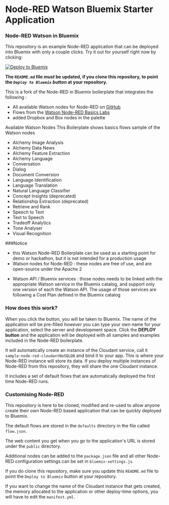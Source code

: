 Node-RED Watson Bluemix Starter Application
======================================

### Node-RED Watson in Bluemix

This repository is an example Node-RED application that can be deployed into
Bluemix with only a couple clicks. Try it out for yourself right now by clicking:

[![Deploy to Bluemix](https://bluemix.net/deploy/button.png)](https://bluemix.net/deploy?repository=https://github.com/watson-developer-cloud/node-red-bluemix-starter.git)

**The `README.md` file *must* be updated, if you clone this repository, to point the *`Deploy to Bluemix` button* at your repository.**

This is a fork of the Node-RED in Bluemix boilerplate that integrates the following :

- All available Watson nodes for Node-RED on <a href="https://github.com/watson-developer-cloud/node-red-node-watson">GitHub</a>
- Flows from the <a href="https://github.com/watson-developer-cloud/node-red-labs/tree/master/basic_examples">Watson Node-RED Basics Labs</a>
- added Dropbox and Box nodes in the palette

Available Watson Nodes
This Boilerplate shows basics flows sample of the Watson nodes

- Alchemy Image Analysis
- Alchemy Data News
- Alchemy Feature Extraction
- Alchemy Language
- Conversation
- Dialog
- Document Conversion
- Language Identification
- Language Translation
- Natural Language Classifier
- Concept Insights (deprecated)
- Relationship Extraction (deprecated)
- Retrieve and Rank
- Speech to Text
- Text to Speech
- Tradeoff Analytics
- Tone Analyser
- Visual Recognition

###Notice
- this Watson Node-RED Boilerplate can be used as a starting point for demo or hackathon, but it is not intended for a production usage
- Watson nodes for Node-RED : these nodes are free of use, and are open-source under the Apache 2</p>
- Watson API / Bluemix services : those nodes needs to be linked with the appropriate Watson service in the Bluemix catalog, and support only one version of each the Watson API. The usage of those services are following a Cost Plan defined in the Bluemix catalog</p>

### How does this work?

When you click the button, you will be taken to Bluemix. The name of the application will be pre-filled *however* you can type your own name for your application, select the server and development space. Click the **DEPLOY button** and the application will be deployed with all samples and examples included in the Node-RED boilerplate.

It will automatically create an instance of the Cloudant service, call it `sample-node-red-cloudantNoSQLDB` and bind it to your app. This is where your Node-RED instance will store its data. If you deploy multiple instances of Node-RED from this repository, they will share the one Cloudant instance.

It includes a set of default flows that are automatically deployed the first time Node-RED runs.

### Customising Node-RED

This repository is here to be cloned, modified and re-used to allow anyone create their own Node-RED based application that can be quickly deployed to Bluemix.

The default flows are stored in the `defaults` directory in the file called `flow.json`.

The web content you get when you go to the application's URL is stored under the `public` directory.

Additional nodes can be added to the `package.json` file and all other Node-RED configuration settings can be set in `bluemix-settings.js`.

If you do clone this repository, make sure you update this `README.md` file to point the `Deploy to Bluemix` button at your repository.

If you want to change the name of the Cloudant instance that gets created, the memory allocated to the application or other deploy-time options, you will have to edit the `manifest.yml`.
